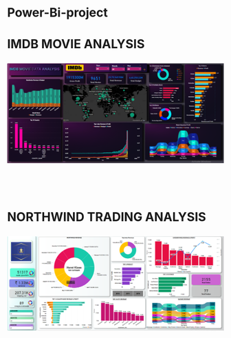 # Power-Bi-project

<h1>IMDB MOVIE ANALYSIS 

![My Image](STATIC/IMDB.png)


<br>


<h1>NORTHWIND TRADING ANALYSIS 

![My Image](STATIC/NORTHWIND.png)